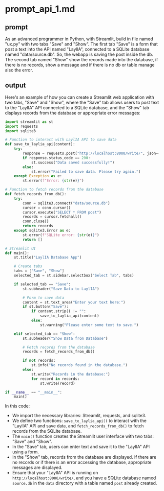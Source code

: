 # prompt_api_1.md

## prompt
As an advanced programmer in Python, with Streamlit, build in file named "ux.py" with two tabs "Save" and "Show". The first tab "Save" is  a form that post a text into the API named "LaylIA", connected to a SQLite database named "data/source.db". So, the webapp is saving the post inside the db. The second tab named "Show" show the records made into the database, if there is no records, show a message and if there is no db or table manage also the error.


## output

Here's an example of how you can create a Streamlit web application with two tabs, "Save" and "Show", where the "Save" tab allows users to post text to the "LaylIA" API connected to a SQLite database, and the "Show" tab displays records from the database or appropriate error messages:

```python
import streamlit as st
import requests
import sqlite3

# Function to interact with LaylIA API to save data
def save_to_laylia_api(content):
    try:
        response = requests.post("http://localhost:8000/write/", json={"content": content})
        if response.status_code == 200:
            st.success("Data saved successfully!")
        else:
            st.error("Failed to save data. Please try again.")
    except Exception as e:
        st.error(f"Error: {str(e)}")

# Function to fetch records from the database
def fetch_records_from_db():
    try:
        conn = sqlite3.connect("data/source.db")
        cursor = conn.cursor()
        cursor.execute("SELECT * FROM post")
        records = cursor.fetchall()
        conn.close()
        return records
    except sqlite3.Error as e:
        st.error(f"SQLite error: {str(e)}")
        return []

# Streamlit UI
def main():
    st.title("LaylIA Database App")

    # Create tabs
    tabs = ["Save", "Show"]
    selected_tab = st.sidebar.selectbox("Select Tab", tabs)

    if selected_tab == "Save":
        st.subheader("Save Data to LaylIA")

        # Form to save data
        content = st.text_area("Enter your text here:")
        if st.button("Save"):
            if content.strip() != "":
                save_to_laylia_api(content)
            else:
                st.warning("Please enter some text to save.")

    elif selected_tab == "Show":
        st.subheader("Show Data from Database")

        # Fetch records from the database
        records = fetch_records_from_db()

        if not records:
            st.info("No records found in the database.")
        else:
            st.write("Records in the database:")
            for record in records:
                st.write(record)

if __name__ == "__main__":
    main()
```

In this code:

- We import the necessary libraries: Streamlit, requests, and sqlite3.
- We define two functions: `save_to_laylia_api()` to interact with the "LaylIA" API and save data, and `fetch_records_from_db()` to fetch records from the SQLite database.
- The `main()` function creates the Streamlit user interface with two tabs: "Save" and "Show".
- In the "Save" tab, users can enter text and save it to the "LaylIA" API using a form.
- In the "Show" tab, records from the database are displayed. If there are no records or if there is an error accessing the database, appropriate messages are displayed.
- Ensure that your "LaylIA" API is running on `http://localhost:8000/write/`, and you have a SQLite database named `source.db` in the `data` directory with a table named `post` already created.


